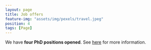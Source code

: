 ```yaml
---
layout: page
title: Job offers
feature-img: "assets/img/pexels/travel.jpeg"
position: 4
tags: [Page]
---
```



We have **four PhD positions opened**. See [here](../assets/pdfs/ARCphd.pdf) for more information.
